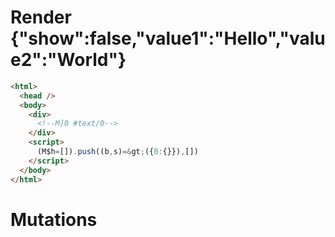 # Render {"show":false,"value1":"Hello","value2":"World"}
```html
<html>
  <head />
  <body>
    <div>
      <!--M]0 #text/0-->
    </div>
    <script>
      (M$h=[]).push((b,s)=&gt;({0:{}}),[])
    </script>
  </body>
</html>
```

# Mutations
```

```